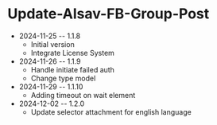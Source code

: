 # Update-Alsav-FB-Group-Post

* 2024-11-25 -- 1.1.8
  * Initial version
  * Integrate License System
* 2024-11-26 -- 1.1.9
  * Handle initiate failed auth
  * Change type model
* 2024-11-29 -- 1.1.10
  * Adding timeout on wait element
* 2024-12-02 -- 1.2.0
  * Update selector attachment for english language

